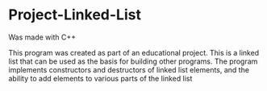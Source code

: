 # Project-Linked-List
Was made with C++

This program was created as part of an educational project.
This is a linked list that can be used as the basis for building other programs.
The program implements constructors and destructors of linked list elements, and the ability to add elements to various parts of the linked list
